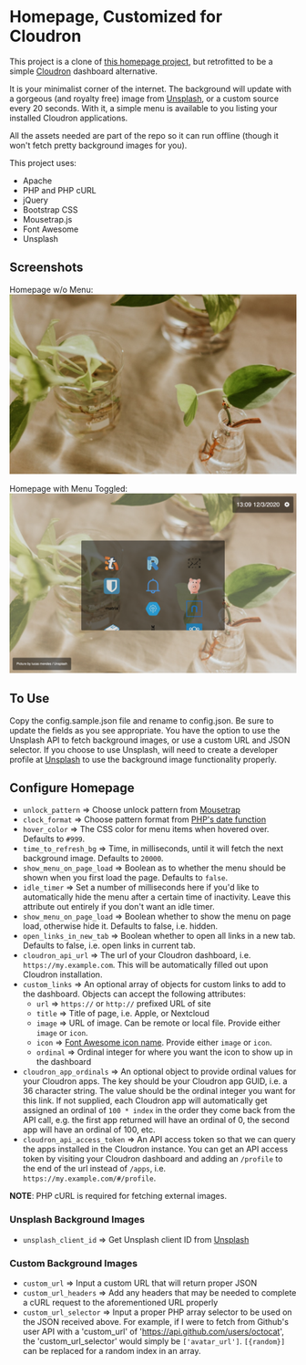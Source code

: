 # Homepage, Customized for Cloudron

This project is a clone of [this homepage project](https://github.com/tomershvueli/homepage), but retrofitted to be a simple [Cloudron](https://cloudron.io/) dashboard alternative. 

It is your minimalist corner of the internet. The background will update with a gorgeous (and royalty free) image from [Unsplash](https://unsplash.com/), or a custom source every 20 seconds. With it, a simple menu is available to you listing your installed Cloudron applications. 

All the assets needed are part of the repo so it can run offline (though it won't fetch pretty background images for you). 

This project uses:
- Apache
- PHP and PHP cURL
- jQuery
- Bootstrap CSS
- Mousetrap.js
- Font Awesome
- Unsplash

## Screenshots
Homepage w/o Menu:
![Homepage w/o Menu](example_img/homepage-wo-menu.png?raw=true)

Homepage with Menu Toggled:
![Homepage with Menu](example_img/homepage-w-menu.png?raw=true)


## To Use
Copy the config.sample.json file and rename to config.json. Be sure to update the fields as you see appropriate. You have the option to use the Unsplash API to fetch background images, or use a custom URL and JSON selector. If you choose to use Unsplash, will need to create a developer profile at [Unsplash](https://unsplash.com/) to use the background image functionality properly. 

## Configure Homepage
- `unlock_pattern` => Choose unlock pattern from [Mousetrap](https://craig.is/killing/mice)
- `clock_format` => Choose pattern format from [PHP's date function](http://php.net/manual/en/function.date.php)
- `hover_color` => The CSS color for menu items when hovered over. Defaults to `#999`. 
- `time_to_refresh_bg` => Time, in milliseconds, until it will fetch the next background image. Defaults to `20000`. 
- `show_menu_on_page_load` => Boolean as to whether the menu should be shown when you first load the page. Defaults to `false`.
- `idle_timer` => Set a number of milliseconds here if you'd like to automatically hide the menu after a certain time of inactivity. Leave this attribute out entirely if you don't want an idle timer. 
- `show_menu_on_page_load` => Boolean whether to show the menu on page load, otherwise hide it. Defaults to false, i.e. hidden. 
- `open_links_in_new_tab` => Boolean whether to open all links in a new tab. Defaults to false, i.e. open links in current tab. 
- `cloudron_api_url` => The url of your Cloudron dashboard, i.e. `https://my.example.com`. This will be automatically filled out upon Cloudron installation. 
- `custom_links` => An optional array of objects for custom links to add to the dashboard. Objects can accept the following attributes: 
  - `url` => `https://` or `http://` prefixed URL of site
  - `title` => Title of page, i.e. Apple, or Nextcloud
  - `image` => URL of image. Can be remote or local file. Provide either `image` or `icon`. 
  - `icon` => [Font Awesome icon name](https://fontawesome.com/icons). Provide either `image` or `icon`. 
  - `ordinal` => Ordinal integer for where you want the icon to show up in the dashboard
- `cloudron_app_ordinals` => An optional object to provide ordinal values for your Cloudron apps. The key should be your Cloudron app GUID, i.e. a 36 character string. The value should be the ordinal integer you want for this link. If not supplied, each Cloudron app will automatically get assigned an ordinal of `100 * index` in the order they come back from the API call, e.g. the first app returned will have an ordinal of 0, the second app will have an ordinal of 100, etc. 
- `cloudron_api_access_token` => An API access token so that we can query the apps installed in the Cloudron instance. You can get an API access token by visiting your Cloudron dashboard and adding an `/profile` to the end of the url instead of `/apps`, i.e. `https://my.example.com/#/profile`.

__NOTE__: PHP cURL is required for fetching external images.

### Unsplash Background Images
- `unsplash_client_id` => Get Unsplash client ID from [Unsplash](https://unsplash.com/developers)

### Custom Background Images
- `custom_url` => Input a custom URL that will return proper JSON
- `custom_url_headers` => Add any headers that may be needed to complete a cURL request to the aforementioned URL properly
- `custom_url_selector` => Input a proper PHP array selector to be used on the JSON received above. For example, if I were to fetch from Github's user API with a 'custom_url' of 'https://api.github.com/users/octocat', the 'custom_url_selector' would simply be `['avatar_url']`. `[{random}]` can be replaced for a random index in an array. 